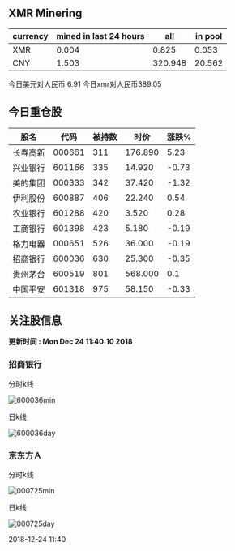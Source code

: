 ## XMR Minering

|currency|mined in last 24 hours|all|in pool|
|---|---|---|---|
|XMR|0.004|0.825|0.053|
|CNY|1.503|320.948|20.562|

今日美元对人民币 6.91	今日xmr对人民币389.05


## 今日重仓股 

|股名|代码|被持数|时价|涨跌%|
|---|---|---|---|---|
|长春高新|000661|311|176.890|5.23|
|兴业银行|601166|335|14.920|-0.73|
|美的集团|000333|342|37.420|-1.32|
|伊利股份|600887|406|22.240|0.54|
|农业银行|601288|420|3.520|0.28|
|工商银行|601398|423|5.180|-0.19|
|格力电器|000651|526|36.000|-0.19|
|招商银行|600036|630|25.300|-0.35|
|贵州茅台|600519|801|568.000|0.1|
|中国平安|601318|975|58.150|-0.33|

## 关注股信息
**更新时间 : Mon Dec 24 11:40:10 2018**
### 招商银行 
分时k线

![600036min](http://image.sinajs.cn/newchart/min/n/sh600036.gif)

日k线

![600036day](http://image.sinajs.cn/newchart/daily/n/sh600036.gif)

### 京东方Ａ 
分时k线

![000725min](http://image.sinajs.cn/newchart/min/n/sz000725.gif)

日k线

![000725day](http://image.sinajs.cn/newchart/daily/n/sz000725.gif)

2018-12-24 11:40
